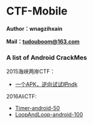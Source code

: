 # CTF-Mobile

**Author：wnagzihxain**

**Mail：tudouboom@163.com**

### A list of Android CrackMes

2015海峡两岸CTF：
- [一个APK，逆向试试吧ndk](https://github.com/toToCW/CTF-Mobile/tree/master/2015%E6%B5%B7%E5%B3%A1%E4%B8%A4%E5%B2%B8CTF/%E4%B8%80%E4%B8%AAAPK%EF%BC%8C%E9%80%86%E5%90%91%E8%AF%95%E8%AF%95%E5%90%A7ndk)

2016AliCTF:
 - [Timer-android-50](https://github.com/toToCW/CTF-Mobile/tree/master/2016AliCTF/Timer-android-50)
 - [LoopAndLoop-android-100](https://github.com/toToCW/CTF-Mobile/tree/master/2016AliCTF/LoopAndLoop-android-100)